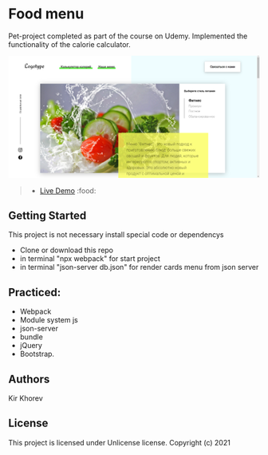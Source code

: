 # Food menu
Pet-project completed as part of the course on Udemy. Implemented the functionality of the calorie calculator.

![screenshot](./img/screenshot.png "screenshot ")

> - [Live Demo](https://khorek.github.io/food-menu/) :food:

## Getting Started
This project is not necessary install special code or dependencys
- Clone or download this repo
- in terminal "npx webpack" for start project
- in terminal "json-server db.json" for render cards menu from json server

## Practiced:
- Webpack
- Module system js
- json-server
- bundle 
- jQuery 
- Bootstrap.

## Authors
Kir Khorev

## License
This project is licensed under Unlicense license.
Copyright (c) 2021
